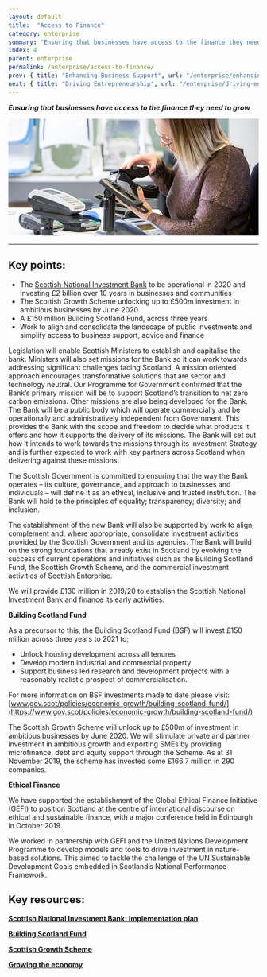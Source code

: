 ```yaml
---
layout: default
title:  "Access to Finance"
category: enterprise
summary: "Ensuring that businesses have access to the finance they need to grow."
index: 4
parent: enterprise
permalink: /enterprise/access-to-finance/
prev: { title: "Enhancing Business Support", url: "/enterprise/enhancing-business-support/" }
next: { title: "Driving Entrepreneurship", url: "/enterprise/driving-entrepreneurship/" }
---
```

***Ensuring that businesses have access to the finance they need to grow***

![A photograph of a female staff member working on contactless card machine products](/assets/images/pageimages/Enterprise.14.jpg)

---

## Key points:

- The [Scottish National Investment Bank](https://www.gov.scot/policies/economic-growth/scottish-national-investment-bank/) to be operational in 2020 and investing £2 billion over 10 years in businesses and communities
- The Scottish Growth Scheme unlocking up to £500m investment in ambitious businesses by June 2020
- A £150 million Building Scotland Fund, across three years
- Work to align and consolidate the landscape of public investments and simplify access to business support, advice and finance

Legislation will enable Scottish Ministers to establish and capitalise the bank. Ministers will also set missions for the Bank so it can work towards addressing significant challenges facing Scotland. A mission oriented approach encourages transformative solutions that are sector and technology neutral. Our Programme for Government confirmed that the Bank’s primary mission will be to support Scotland’s transition to net zero carbon emissions.  Other missions are also being developed for the Bank.  
The Bank will be a public body which will operate commercially and be operationally and administratively independent from Government. This provides the Bank with the scope and freedom to decide what products it offers and how it supports the delivery of its missions.  The Bank will set out how it intends to work towards the missions through its Investment Strategy and is further expected to work with key partners across Scotland when delivering against these missions.  

The Scottish Government is committed to ensuring that the way the Bank operates – its culture, governance, and approach to businesses and individuals – will define it as an ethical, inclusive and trusted institution. The Bank will hold to the principles of equality; transparency; diversity; and inclusion.  

The establishment of the new Bank will also be supported by work to align, complement and, where appropriate, consolidate investment activities provided by the Scottish Government and its agencies.  The Bank will build on the strong foundations that already exist in Scotland by evolving the success of current operations and initiatives such as the Building Scotland Fund, the Scottish Growth Scheme, and the commercial investment activities of Scottish Enterprise.  

We will provide £130 million in 2019/20 to establish the Scottish National Investment Bank and finance its early activities.  

**Building Scotland Fund**

As a precursor to this, the Building Scotland Fund (BSF) will invest £150 million across three years to 2021 to;  

- Unlock housing development across all tenures
- Develop modern industrial and commercial property
- Support business led research and development projects with a reasonably realistic prospect of commercialisation.

For more information on BSF investments made to date please visit: [www.gov.scot/policies/economic-growth/building-scotland-fund/](https://www.gov.scot/policies/economic-growth/building-scotland-fund/)  

The Scottish Growth Scheme will unlock up to £500m of investment in ambitious businesses by June 2020. We will stimulate private and partner investment in ambitious growth and exporting SMEs by providing microfinance, debt and equity support through the Scheme. As at 31 November 2019, the scheme has invested some £166.7 million in 290 companies.  

**Ethical Finance**

We have supported the establishment of the Global Ethical Finance Initiative (GEFI) to position Scotland at the centre of international discourse on ethical and sustainable finance, with a major conference held in Edinburgh in October 2019.  

We worked in partnership with GEFI and the United Nations Development Programme to develop models and tools to drive investment in nature-based solutions. This aimed to tackle the challenge of the UN Sustainable Development Goals embedded in Scotland’s National Performance Framework.  

## Key resources:

**[Scottish National Investment Bank: implementation plan](https://www.gov.scot/publications/scottish-national-investment-bank-implementation-plan/)**

**[Building Scotland Fund](https://www.mygov.scot/building-scotland-fund/)**

**[Scottish Growth Scheme](https://www.mygov.scot/scottish-growth-scheme/)**

**[Growing the economy](https://www.gov.scot/policies/economic-growth/scottish-national-investment-bank/)**
